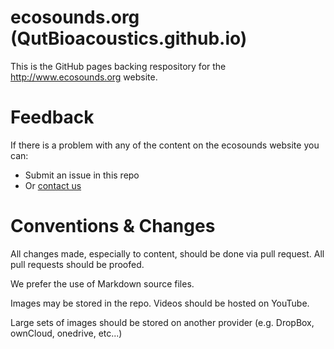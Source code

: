 ecosounds.org (QutBioacoustics.github.io)
=====

This is the GitHub pages backing respository for the http://www.ecosounds.org website.

# Feedback
If there is a problem with any of the content on the ecosounds website you can:

- Submit an issue in this repo
- Or [contact us](http://baw.ecosounds.org/contact_us) 

# Conventions & Changes
All changes made, especially to content, should be done via pull request. All pull requests should be proofed.

We prefer the use of Markdown source files. 

Images may be stored in the repo. Videos should be hosted on YouTube.

Large sets of images should be stored on another provider (e.g. DropBox, ownCloud, onedrive, etc...)

 
